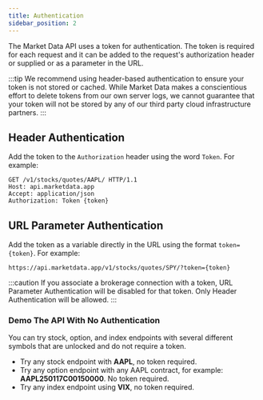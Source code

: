 ```yaml
---
title: Authentication
sidebar_position: 2
---
```


The Market Data API uses a token for authentication. The token is required for each request and it can be added to the request's authorization header or supplied or as a parameter in the URL.

:::tip
We recommend using header-based authentication to ensure your token is not stored or cached. While Market Data makes a conscientious effort to delete tokens from our own server logs, we cannot guarantee that your token will not be stored by any of our third party cloud infrastructure partners.
:::

## Header Authentication

Add the token to the ```Authorization``` header using the word ```Token```. For example:

```http
GET /v1/stocks/quotes/AAPL/ HTTP/1.1
Host: api.marketdata.app
Accept: application/json
Authorization: Token {token}
```

## URL Parameter Authentication

Add the token as a variable directly in the URL using the format ```token={token}```. For example:

```
https://api.marketdata.app/v1/stocks/quotes/SPY/?token={token}
```

:::caution
If you associate a brokerage connection with a token, URL Parameter Authentication will be disabled for that token. Only Header Authentication will be allowed.
:::

### Demo The API With No Authentication

You can try stock, option, and index endpoints with several different symbols that are unlocked and do not require a token. 

- Try any stock endpoint with **AAPL**, no token required.
- Try any option endpoint with any AAPL contract, for example: **AAPL250117C00150000**. No token required.
- Try any index endpoint using **VIX**, no token required.
